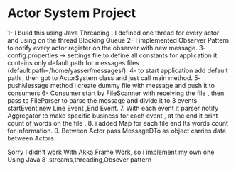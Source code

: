 # Actor System Project 

1- I build this using Java Threading  , I defined one thread for every actor and using on the thread Blocking Queue 
2- I implemented Observer Pattern to notify every actor register on the observer with new message.
3- config.properties -> settings file to define all constants for application it contains only default path for messages files (default.path=/home/yasser/messages/).
4- to start application add default path , then got to ActorSystem class and just call main method.
5- pushMessage method i create dummy file with message and push it to consumers
6- Consumer start by FileScanner with receiving the file , then pass to FileParser to parse the message and divide it to 3 events startEvent,new Line Event ,End Event.
7. With each event it parser notify Aggregator to make specific business for each event , at the end it print count of words on the file .
8. i added Map for each file and Its words count for information.
9. Between Actor pass MessageDTo as object carries data between Actors.

Sorry I didn't work With Akka Frame Work, so i implement my own one 
Using Java 8 ,streams,threading,Obsever pattern
 